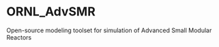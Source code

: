 ORNL_AdvSMR
===========

Open-source modeling toolset for simulation of Advanced Small Modular Reactors
